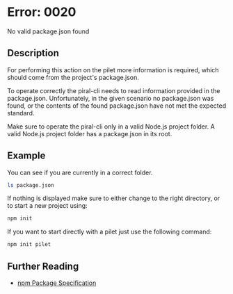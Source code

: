 # Error: 0020

No valid package.json found

## Description

For performing this action on the pilet more information is required, which should come from
the project's package.json.

To operate correctly the piral-cli needs to read information provided in the package.json.
Unfortunately, in the given scenario no package.json was found, or the contents of the found
package.json have not met the expected standard.

Make sure to operate the piral-cli only in a valid Node.js project folder. A valid Node.js
project folder has a package.json in its root.

## Example

You can see if you are currently in a correct folder.

```sh
ls package.json
```

If nothing is displayed make sure to either change to the right directory, or to start a new
project using:

```sh
npm init
```

If you want to start directly with a pilet just use the following command:

```sh
npm init pilet
```

## Further Reading

 - [npm Package Specification](https://docs.npmjs.com/files/package.json)
